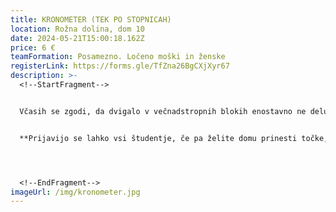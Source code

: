 ```yaml
---
title: KRONOMETER (TEK PO STOPNICAH)
location: Rožna dolina, dom 10
date: 2024-05-21T15:00:18.162Z
price: 6 €
teamFormation: Posamezno. Ločeno moški in ženske
registerLink: https://forms.gle/TfZna26BgCXjXyr67
description: >-
  <!--StartFragment-->


  Včasih se zgodi, da dvigalo v večnadstropnih blokih enostavno ne deluje in takrat se moramo sprehoditi po neskončnih stopnicah, če se nam malce mudi, pa postane vse skupaj še toliko težje. Ravno zaradi tega pripravljamo v okviru Majskih iger posebno disciplino v domu IX. Cilj igre je, da v najkrajšem možnem času premagate razdaljo od kleti pa vse do sedmega nadstropja. Vsak tekmovalec dobi eno priložnost, njegov čas se zapiše, na koncu pa se določi zmagovalca z najhitrejšim časom. Tekmovanje poteka ločeno v ženski in moški konkurenci ter je namenjeno vsem študentom in študentkam.


  **Prijavijo se lahko vsi študentje, če pa želite domu prinesti točke, morate biti stanovalec študentskega doma. S 1. mestom prinesete domu 8 točk, z 2. mestom 6 točk in s 3. mestom 4 točke.**




  <!--EndFragment-->
imageUrl: /img/kronometer.jpg
---
```

